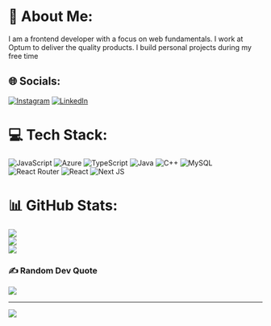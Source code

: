 # 💫 About Me:
 I am a frontend developer with a focus on web fundamentals. I work at Optum to deliver the quality products. I build personal projects during my free time


## 🌐 Socials:
[![Instagram](https://img.shields.io/badge/Instagram-%23E4405F.svg?logo=Instagram&logoColor=white)](https://instagram.com/n.nikhil_) [![LinkedIn](https://img.shields.io/badge/LinkedIn-%230077B5.svg?logo=linkedin&logoColor=white)](https://linkedin.com/in/nikhil-tanna-39228b161) 

# 💻 Tech Stack:
![JavaScript](https://img.shields.io/badge/javascript-%23323330.svg?style=for-the-badge&logo=javascript&logoColor=%23F7DF1E) ![Azure](https://img.shields.io/badge/azure-%230072C6.svg?style=for-the-badge&logo=microsoftazure&logoColor=white) ![TypeScript](https://img.shields.io/badge/typescript-%23007ACC.svg?style=for-the-badge&logo=typescript&logoColor=white) ![Java](https://img.shields.io/badge/java-%23ED8B00.svg?style=for-the-badge&logo=openjdk&logoColor=white) ![C++](https://img.shields.io/badge/c++-%2300599C.svg?style=for-the-badge&logo=c%2B%2B&logoColor=white) ![MySQL](https://img.shields.io/badge/mysql-%2300000f.svg?style=for-the-badge&logo=mysql&logoColor=white) ![React Router](https://img.shields.io/badge/React_Router-CA4245?style=for-the-badge&logo=react-router&logoColor=white) ![React](https://img.shields.io/badge/react-%2320232a.svg?style=for-the-badge&logo=react&logoColor=%2361DAFB) ![Next JS](https://img.shields.io/badge/Next-black?style=for-the-badge&logo=next.js&logoColor=white)
# 📊 GitHub Stats:
![](https://github-readme-stats.vercel.app/api?username=nikhiltanna&theme=dark&hide_border=false&include_all_commits=false&count_private=false)<br/>
![](https://github-readme-streak-stats.herokuapp.com/?user=nikhiltanna&theme=dark&hide_border=false)<br/>
![](https://github-readme-stats.vercel.app/api/top-langs/?username=nikhiltanna&theme=dark&hide_border=false&include_all_commits=false&count_private=false&layout=compact)

### ✍️ Random Dev Quote
![](https://quotes-github-readme.vercel.app/api?type=horizontal&theme=radical)

---
[![](https://visitcount.itsvg.in/api?id=nikhiltanna&icon=0&color=0)](https://visitcount.itsvg.in)

<!-- Proudly created with GPRM ( https://gprm.itsvg.in ) -->
